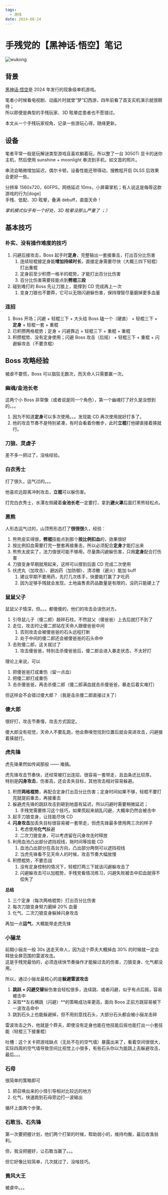 ```yaml
---
tags:
  - 游戏
date: 2024-08-24
---
```


# 手残党的【黑神话·悟空】笔记

![wukong](./wukong.png)

## 背景

[黑神话·悟空](https://www.gamesci.com.cn/)是 2024 年发行的现象级单机游戏。

笔者小时候看电视剧、动画片时就曾”梦”幻西游，四年前看了首支实机演示就很期待；  
所以即便是典型的手残玩家、3D 眩晕症患者也不愿错过。

本文从一个手残玩家视角，记录一些游玩心得，随缘更新。

## 设备

笔者平常一般是玩解谜类型游戏且喜欢躺着玩，所以整了一台 3050Ti 显卡的迷你主机，然后使用 sunshine + moonlight 串流到手机，如文首的照片。

串流会略微增加延迟，偶尔卡顿，设备性能还带得动，搜教程开启 DLSS 后效果会更好一些。

分辨率 1560x720，60FPS，网络延迟 10ms，小屏幕掌机；有人说这是侮辱这款游戏的行为[doge]  
手残、低配、3D 眩晕，叠满 debuff，直面天命！

_掌机模式似乎有一个好处，3D 眩晕没那么严重了 ；）_

## 基本技巧

### 朴实、没有操作难度的技巧

1. 闪避后接攻击，Boss 起手时**定身**，完整输出一套接重击，打出百分比伤害
   1. 连续轻棍接定身能**增加持续时长**，直接定身需要尽快（大概三四下轻棍）打出重棍
   2. 定身前至少积攒一格半的棍势，才能打出百分比伤害
   3. 百分比伤害需要技能点到**劈棍三段**
2. 碰到难打的 Boss 先让刀狼上，能撑到 CD 完成再上一次
   1. 变身刀狼也不要莽，它可以无限闪避躲伤害，保持理智尽量磨掉更多血量

### 连招

1. Boss 开场；闪避 + 轻棍三下 + 大头给 Boss 磕一个（硬直） + 轻棍三下 + **定身** + 轻棍一套 + 重棍
2. 已积攒两格棍势；定身 + 闪避靠近 + 轻棍三下 + 重棍 + 重棍
3. 积攒棍势、没有定身使用；闪避 Boss 攻击（后摇） + 轻棍三下 + 重棍 + 闪避躲攻击（不要贪棍）

## Boss 攻略经验

被虐不要慌，Boss 可以猖狂无数次，而天命人只需要赢一次。

### 幽魂/金池长老

这两个小 Boss 非常像（或者说是同一个角色），第一个幽魂打了好久是没想到的。。。

1. 因为不知道**定身**可以多次使用。。。发现能 CD 再次使用就好打多了。
2. 他的攻击节奏不是特别紧凑，有时会看着你散步，此时**立棍**打他硬直接着揍就行。

### 刀狼、灵虚子

差不多一把过了，没啥经验。

### 白衣秀士

打了很久，运气过的。。。

他喜欢远距离冲刺攻击，**立棍**可以躲伤害。

打完白衣秀士，水潭左侧藏着**金池长老**一定要打，拿到**避火罩**后面打黑熊轻松点。

### 黑熊

人形态运气过的，山顶熊形态打了**很很很**久，经验：

1. 熊熊皮实得很，**劈棍**技能点到那个**按比例扣血**的，效果很好
2. 按比例扣血需要打完一整套再接重击，所以必须配合**定身**才能打出来
3. 熊熊太皮实了，法力值很可能不够用，尽量靠闪避躲伤害，只用**定身**配合打伤害
4. 刀狼变身早期就用起来，这样可以撑到后面 CD 完成二次使用
5. 伏虎丸（加攻击）、避凶药（加防御）、清凉散（避火）能加 buff
   1. 建议早期不要用药，先打几次练手，快要能打赢了才吃药
   2. 因为足够手残就会发现，土地庙售卖药品数量是有限的，没药只能硬上了

### 鼠鼠父子

鼠鼠父子情深，但。。。都傻傻的，他们的攻击会误伤对方。

1. 引导鼠儿子（傻二郎）敲碎石柱，不然鼠父（傻爸爸）上去后就打不到了
2. 走位，攻击时让傻二郎站在天命人跟傻爸爸中间
   1. 否则攻击会被傻爸爸的石头远程打断
   2. 处于中间的傻二郎还会被傻爸爸的石头命中
3. 击败傻二郎，这关就过了
   1. 攻击傻爸爸，特别击杀傻爸爸后，傻二郎会进入暴走状态，不太好打

理论上来说，可以

1. 把傻爸爸打成重伤（留一点血）
2. 把傻二郎打成重伤
3. 击杀傻爸爸，再击杀傻二郎（傻二郎满血就击杀傻爸爸，暴走后着实难打）

但这样会不会错过傻大郎？（我是击杀傻二郎直接过关了）

### 傻大郎

很好打，攻击节奏慢，攻击方式固定。

傻大郎没有视觉，天命人不要乱跑，他会靠嗅觉找到位置后就会突进攻击，闪避接着揍就行。

### 虎先锋

虎先锋果然如传闻那般 —— 难搞。

虎先锋攻击节奏快，还经常被打出连招，很容易一套带走，且血条还比较厚。  
特别是**闪身攻击**，伤害高，还会丢失目标，其他攻击相对容易躲避。

1. 积攒**两格棍势**，再配合定身打出百分比伤害；定身时间如果不够，轻棍不要打完就提前重击，再接重击
2. 躲避虎先锋的跳跃攻击到砸到地面有延迟，所以闪避时需要稍微延迟；
   1. 手残党需要练习这个技巧，如果慌起来胡乱闪避，大概率仍然会被击中
3. 起手刀狼变身，让技能尽快 CD
4. **闪身攻击**加丢失目标很容易被一套带走，但虎先锋最多使用两三次的样子
   1. 考虑使用**化气**躲避
   2. 二次刀狼变身，可以考虑留在闪身攻击时释放
5. 利用血池凸出部分遮挡视线，拖时间等技能 CD
   1. 血池凸出部分在高台方向，凸出部分两侧可以遮挡视线
   2. 当虎先锋看不见天命人的时候，攻击节奏大幅放慢
6. 积攒棍势，不要恋战
   1. 没有定身控制的情况下，轻棍打两三下就该闪避躲攻击了
   2. 闪避躲攻击可以加棍势，手残党看情况练习，闪避失败被击中扣血就得不偿失了

**总结**

1. 三个定身（每次两格棍势）打出百分比伤害
2. 每次刀狼变身努力磨掉 20% 血量
3. 化气、二次刀狼变身躲掉闪身攻击

再加一点**运气**，大概能带走虎先锋

### 小骊龙

前期小骊龙一般 30s 送走天命人，因为这个莽夫大概掉血 30% 的时候就一定会释放全屏范围的雷波攻击。  
这是手残党最怕的，必须连续快节奏操作才能躲过去的伤害，刀狼变身、化气都没用。

所以，通过小骊龙最核心的是**躲避雷波攻击**

1. **跳跃 + 闪避交替**躲伤害会轻松很多，连续跳、或者闪避，似乎有点后摇，容易被击中
2. 采取**左右横跳（闪避）**的策略成功率更高，面向 Boos 正前方跳容易被下一波攻击命中
3. 跳到石头上也能躲避掉，但不用刻意找石头，大部分石头都会被小骊龙击碎

雷波攻击之外，他就是个莽夫，即使没有定身也能在他技能后摇也能打出一小套技能（轻棍三下接重棍）

吐槽：这个关卡把游戏缺点（无处不在的空气墙）暴露出来了，看着空间很很大，实际四周的空气墙导致空间比视觉上小很多，有些石头你以为能跳上去躲避攻击，最后。。。

### 石母

很简单的策略即可

1. 把召唤出来的小怪引导相对比较远的地方
2. 化气，快速跑到石母旁边打一波输出

循环上面两个步骤。

### 石敢当、石先锋

第一次要把握计划，他们两个打架的时候，帮助弱小的，维持均衡，最后收渔翁利。

但，我没把握好，让石敢当赢了。。。

但它好像比较简单，几次就过了，没啥技巧。

### 黄风大王

被虐中。。。
